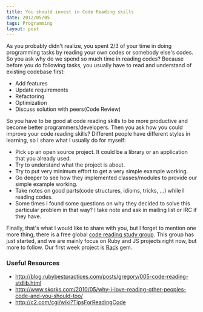 ```yaml
--- 
title: You should invest in Code Reading skills
date: 2012/05/05
tags: Programming
layout: post
---
```


As you probably didn't realize, you spent 2/3 of your time in doing programming tasks by reading your own codes or somebody else's codes. So you ask why do we spend so much time in reading codes? Because before you do following tasks, you usually have to read and understand of existing codebase first:

* Add features
* Update requirements
* Refactoring
* Optimization
* Discuss solution with peers(Code Review)

So you have to be good at code reading skills to be more productive and become better programmers/developers. Then you ask how you could improve your code reading skills? Different people have different styles in learning, so I share what I usually do for myself:

* Pick up an open source project. It could be a library or an application that you already used.
* Try to understand what the project is about.
* Try to put very minimum effort to get a very simple example working.
* Go deeper to see how they implemented classes/modules to provide our simple example working.
* Take notes on good parts(code structures, idioms, tricks, ...) while I reading codes.
* Some times I found some questions on why they decided to solve this particular problem in that way? I take note and ask in mailing list or IRC if they have.

Finally, that's what I would like to share with you, but I forget to mention one more thing, there is a free global [code reading study group](http://tinyletter.com/codereading). This group has just started, and we are mainly focus on Ruby and JS projects right now, but more to follow. Our first week project is [Rack](https://github.com/codereading/rack/issues) gem.

### Useful Resources
* <http://blog.rubybestpractices.com/posts/gregory/005-code-reading-stdlib.html>
* <http://www.skorks.com/2010/05/why-i-love-reading-other-peoples-code-and-you-should-too/>
* <http://c2.com/cgi/wiki?TipsForReadingCode>
